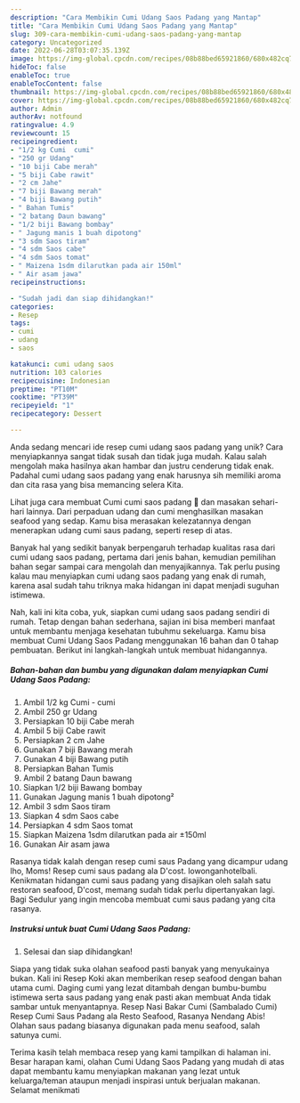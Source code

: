 ```yaml
---
description: "Cara Membikin Cumi Udang Saos Padang yang Mantap"
title: "Cara Membikin Cumi Udang Saos Padang yang Mantap"
slug: 309-cara-membikin-cumi-udang-saos-padang-yang-mantap
category: Uncategorized
date: 2022-06-28T03:07:35.139Z
image: https://img-global.cpcdn.com/recipes/08b88bed65921860/680x482cq70/cumi-udang-saos-padang-foto-resep-utama.jpg
hideToc: false
enableToc: true
enableTocContent: false
thumbnail: https://img-global.cpcdn.com/recipes/08b88bed65921860/680x482cq70/cumi-udang-saos-padang-foto-resep-utama.jpg
cover: https://img-global.cpcdn.com/recipes/08b88bed65921860/680x482cq70/cumi-udang-saos-padang-foto-resep-utama.jpg
author: Admin
authorAv: notfound
ratingvalue: 4.9
reviewcount: 15
recipeingredient:
- "1/2 kg Cumi  cumi"
- "250 gr Udang"
- "10 biji Cabe merah"
- "5 biji Cabe rawit"
- "2 cm Jahe"
- "7 biji Bawang merah"
- "4 biji Bawang putih"
- " Bahan Tumis"
- "2 batang Daun bawang"
- "1/2 biji Bawang bombay"
- " Jagung manis 1 buah dipotong"
- "3 sdm Saos tiram"
- "4 sdm Saos cabe"
- "4 sdm Saos tomat"
- " Maizena 1sdm dilarutkan pada air 150ml"
- " Air asam jawa"
recipeinstructions:

- "Sudah jadi dan siap dihidangkan!"
categories:
- Resep
tags:
- cumi
- udang
- saos

katakunci: cumi udang saos 
nutrition: 103 calories
recipecuisine: Indonesian
preptime: "PT10M"
cooktime: "PT39M"
recipeyield: "1"
recipecategory: Dessert

---
```





Anda sedang mencari ide resep cumi udang saos padang yang unik? Cara menyiapkannya sangat tidak susah dan tidak juga mudah. Kalau salah mengolah maka hasilnya akan hambar dan justru cenderung tidak enak. Padahal cumi udang saos padang yang enak harusnya sih memiliki aroma dan cita rasa yang bisa memancing selera Kita.





Lihat juga cara membuat Cumi cumi saos padang 🦑 dan masakan sehari-hari lainnya. Dari perpaduan udang dan cumi menghasilkan masakan seafood yang sedap. Kamu bisa merasakan kelezatannya dengan menerapkan udang cumi saus padang, seperti resep di atas.

Banyak hal yang sedikit banyak berpengaruh terhadap kualitas rasa dari cumi udang saos padang, pertama dari jenis bahan, kemudian pemilihan bahan segar sampai cara mengolah dan menyajikannya. Tak perlu pusing kalau mau menyiapkan cumi udang saos padang yang enak di rumah, karena asal sudah tahu triknya maka hidangan ini dapat menjadi suguhan istimewa.






Nah, kali ini kita coba, yuk, siapkan cumi udang saos padang sendiri di rumah. Tetap dengan bahan sederhana, sajian ini bisa memberi manfaat untuk membantu menjaga kesehatan tubuhmu sekeluarga. Kamu bisa membuat Cumi Udang Saos Padang menggunakan 16 bahan dan 0 tahap pembuatan. Berikut ini langkah-langkah untuk membuat hidangannya.

<!--inarticleads1-->

##### Bahan-bahan dan bumbu yang digunakan dalam menyiapkan Cumi Udang Saos Padang:

1. Ambil 1/2 kg Cumi - cumi
1. Ambil 250 gr Udang
1. Persiapkan 10 biji Cabe merah
1. Ambil 5 biji Cabe rawit
1. Persiapkan 2 cm Jahe
1. Gunakan 7 biji Bawang merah
1. Gunakan 4 biji Bawang putih
1. Persiapkan  Bahan Tumis
1. Ambil 2 batang Daun bawang
1. Siapkan 1/2 biji Bawang bombay
1. Gunakan  Jagung manis 1 buah dipotong²
1. Ambil 3 sdm Saos tiram
1. Siapkan 4 sdm Saos cabe
1. Persiapkan 4 sdm Saos tomat
1. Siapkan  Maizena 1sdm dilarutkan pada air ±150ml
1. Gunakan  Air asam jawa


Rasanya tidak kalah dengan resep cumi saus Padang yang dicampur udang lho, Moms! Resep cumi saus padang ala D&#39;cost. lowonganhotelbali. Kenikmatan hidangan cumi saus padang yang disajikan oleh salah satu restoran seafood, D&#39;cost, memang sudah tidak perlu dipertanyakan lagi. Bagi Sedulur yang ingin mencoba membuat cumi saus padang yang cita rasanya. 

<!--inarticleads2-->

##### Instruksi untuk buat Cumi Udang Saos Padang:


1. Selesai dan siap dihidangkan!

Siapa yang tidak suka olahan seafood pasti banyak yang menyukainya bukan. Kali ini Resep Koki akan memberikan resep seafood dengan bahan utama cumi. Daging cumi yang lezat ditambah dengan bumbu-bumbu istimewa serta saus padang yang enak pasti akan membuat Anda tidak sambar untuk menyantapnya. Resep Nasi Bakar Cumi (Sambalado Cumi) Resep Cumi Saus Padang ala Resto Seafood, Rasanya Nendang Abis! Olahan saus padang biasanya digunakan pada menu seafood, salah satunya cumi. 

Terima kasih telah membaca resep yang kami tampilkan di halaman ini. Besar harapan kami, olahan Cumi Udang Saos Padang yang mudah di atas dapat membantu kamu menyiapkan makanan yang lezat untuk keluarga/teman ataupun menjadi inspirasi untuk berjualan makanan. Selamat menikmati
